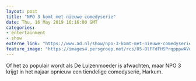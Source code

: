 ```yaml
---
layout: post
title: "NPO 3 komt met nieuwe comedyserie"
date: Thu, 16 May 2019 16:16:00 GMT
categories: 
- entertainment 
- show 
externe_link: "https://www.ad.nl/show/npo-3-komt-met-nieuwe-comedyserie~a9bbe477/"
feature_image: "https://images4.persgroep.net/rcs/O5-OlFFdFHSPrqpppwAVu8SQKrQ/diocontent/128989623/_fitwidth/400/?appId=21791a8992982cd8da851550a453bd7f&quality=0.7"
---
```


Of het zo populair wordt als De Luizenmoeder is afwachten, maar NPO 3 krijgt in het najaar opnieuw een tiendelige comedyserie, Harkum.
